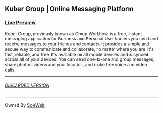 ## Kuber Group | Online Messaging Platform
### [Live Preview](https://KuberGroup.netlify.app)
Kuber Group, previously known as Group Workflow, is a free, instant messaging application for Business and Personal Use that lets you send and receive messages to your friends and contacts. It provides a simple and secure way to communicate and collaborate, no matter where you are. It's fast, reliable, and free. It's available on all mobile devices and is synced across all of your devices. You can send one-to-one and group messages, share photos, videos and your location, and make free voice and video calls.

---
###### [DISCARDED VERSION](https://groupworkflow.netlify.app/)
---
Owned By [SoleWeb](https://soleweb.github.io/SoleSoftware/)
